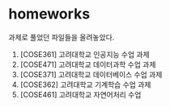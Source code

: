 # homeworks
과제로 풀었던 파일들을 올려놓았다.

1. [COSE361] 고려대학교 인공지능 수업 과제
2. [COSE471] 고려대학교 데이터과학 수업 과제
3. [COSE371] 고려대학교 데이터베이스 수업 과제
4. [COSE362] 고려대학교 기계학습 수업 과제
5. [COSE461] 고려대학교 자연어처리 수업 

